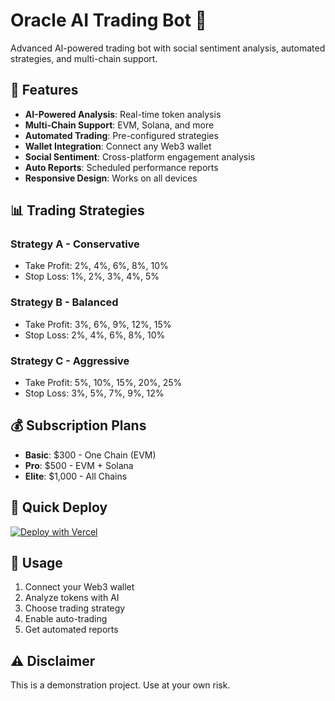 # Oracle AI Trading Bot 🤖

Advanced AI-powered trading bot with social sentiment analysis, automated strategies, and multi-chain support.

## 🚀 Features

- **AI-Powered Analysis**: Real-time token analysis
- **Multi-Chain Support**: EVM, Solana, and more  
- **Automated Trading**: Pre-configured strategies
- **Wallet Integration**: Connect any Web3 wallet
- **Social Sentiment**: Cross-platform engagement analysis
- **Auto Reports**: Scheduled performance reports
- **Responsive Design**: Works on all devices

## 📊 Trading Strategies

### Strategy A - Conservative
- Take Profit: 2%, 4%, 6%, 8%, 10%
- Stop Loss: 1%, 2%, 3%, 4%, 5%

### Strategy B - Balanced  
- Take Profit: 3%, 6%, 9%, 12%, 15%
- Stop Loss: 2%, 4%, 6%, 8%, 10%

### Strategy C - Aggressive
- Take Profit: 5%, 10%, 15%, 20%, 25%
- Stop Loss: 3%, 5%, 7%, 9%, 12%

## 💰 Subscription Plans

- **Basic**: $300 - One Chain (EVM)
- **Pro**: $500 - EVM + Solana  
- **Elite**: $1,000 - All Chains

## 🚀 Quick Deploy

[![Deploy with Vercel](https://vercel.com/button)](https://vercel.com/new/clone?repository-url=https://github.com/flipped-os/oracle-ai-trading-bot)


## 📱 Usage

1. Connect your Web3 wallet
2. Analyze tokens with AI
3. Choose trading strategy
4. Enable auto-trading
5. Get automated reports

## ⚠️ Disclaimer

This is a demonstration project. Use at your own risk.
